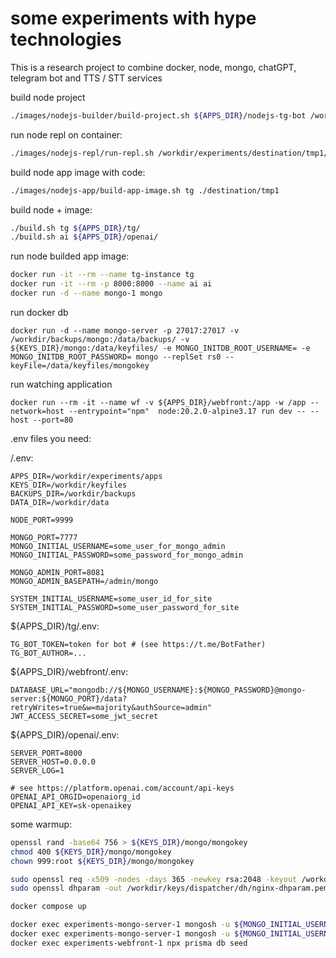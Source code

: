 # some experiments with hype technologies

This is a research project to combine docker, node, mongo, chatGPT, telegram bot and TTS / STT services

build node project
```bash
./images/nodejs-builder/build-project.sh ${APPS_DIR}/nodejs-tg-bot /workdir/experiments/destination/tmp1
```

run node repl on container:
```bash
./images/nodejs-repl/run-repl.sh /workdir/experiments/destination/tmp1/
```

build node app image with code:
```bash
./images/nodejs-app/build-app-image.sh tg ./destination/tmp1
```

build node + image:
```bash
./build.sh tg ${APPS_DIR}/tg/
./build.sh ai ${APPS_DIR}/openai/
```

run node builded app image:
```bash
docker run -it --rm --name tg-instance tg
docker run -it --rm -p 8000:8000 --name ai ai
docker run -d --name mongo-1 mongo
```

run docker db
```
docker run -d --name mongo-server -p 27017:27017 -v /workdir/backups/mongo:/data/backups/ -v ${KEYS_DIR}/mongo:/data/keyfiles/ -e MONGO_INITDB_ROOT_USERNAME= -e MONGO_INITDB_ROOT_PASSWORD= mongo --replSet rs0 --keyFile=/data/keyfiles/mongokey
```

run watching application
```
docker run --rm -it --name wf -v ${APPS_DIR}/webfront:/app -w /app --network=host --entrypoint="npm"  node:20.2.0-alpine3.17 run dev -- --host --port=80
```

.env files you need:

/.env:
```env
APPS_DIR=/workdir/experiments/apps
KEYS_DIR=/workdir/keyfiles
BACKUPS_DIR=/workdir/backups
DATA_DIR=/workdir/data

NODE_PORT=9999

MONGO_PORT=7777
MONGO_INITIAL_USERNAME=some_user_for_mongo_admin
MONGO_INITIAL_PASSWORD=some_password_for_mongo_admin

MONGO_ADMIN_PORT=8081
MONGO_ADMIN_BASEPATH=/admin/mongo

SYSTEM_INITIAL_USERNAME=some_user_id_for_site
SYSTEM_INITIAL_PASSWORD=some_user_password_for_site
```

${APPS_DIR}/tg/.env:
```env
TG_BOT_TOKEN=token for bot # (see https://t.me/BotFather)
TG_BOT_AUTHOR=...

```

${APPS_DIR}/webfront/.env:
```env
DATABASE_URL="mongodb://${MONGO_USERNAME}:${MONGO_PASSWORD}@mongo-server:${MONGO_PORT}/data?retryWrites=true&w=majority&authSource=admin"
JWT_ACCESS_SECRET=some_jwt_secret
```

${APPS_DIR}/openai/.env:
```
SERVER_PORT=8000
SERVER_HOST=0.0.0.0
SERVER_LOG=1

# see https://platform.openai.com/account/api-keys
OPENAI_API_ORGID=openaiorg_id
OPENAI_API_KEY=sk-openaikey
```


some warmup:
```bash
openssl rand -base64 756 > ${KEYS_DIR}/mongo/mongokey
chmod 400 ${KEYS_DIR}/mongo/mongokey
chown 999:root ${KEYS_DIR}/mongo/mongokey

sudo openssl req -x509 -nodes -days 365 -newkey rsa:2048 -keyout /workdir/keys/dispatcher/ssl/private/nginx-selfsigned.key -out /workdir/keys/dispatcher/ssl/certs/nginx-selfsigned.crt
sudo openssl dhparam -out /workdir/keys/dispatcher/dh/nginx-dhparam.pem 4096

docker compose up

docker exec experiments-mongo-server-1 mongosh -u ${MONGO_INITIAL_USERNAME} -p ${MONGO_INITIAL_PASSWORD} --port ${MONGO_PORT} --eval 'rs.initiate()'
docker exec experiments-mongo-server-1 mongosh -u ${MONGO_INITIAL_USERNAME} -p ${MONGO_INITIAL_PASSWORD} --port ${MONGO_PORT} --eval 'db.getMongo().setReadPref("primaryPreferred")'
docker exec experiments-webfront-1 npx prisma db seed
```
